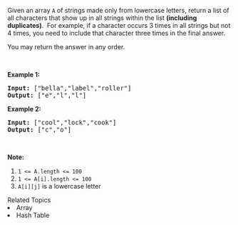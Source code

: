 <p>Given an array&nbsp;<code>A</code> of strings made only from lowercase letters, return a list of all characters that show up in all strings within the list <strong>(including duplicates)</strong>.&nbsp;&nbsp;For example, if a character occurs 3 times&nbsp;in all strings but not 4 times, you need to include that character three times&nbsp;in the final answer.</p>

<p>You may return the answer in any order.</p>

<p>&nbsp;</p>

<div>
<p><strong>Example 1:</strong></p>

<pre>
<strong>Input: </strong><span id="example-input-1-1">[&quot;bella&quot;,&quot;label&quot;,&quot;roller&quot;]</span>
<strong>Output: </strong><span id="example-output-1">[&quot;e&quot;,&quot;l&quot;,&quot;l&quot;]</span>
</pre>

<div>
<p><strong>Example 2:</strong></p>

<pre>
<strong>Input: </strong><span id="example-input-2-1">[&quot;cool&quot;,&quot;lock&quot;,&quot;cook&quot;]</span>
<strong>Output: </strong><span id="example-output-2">[&quot;c&quot;,&quot;o&quot;]</span>
</pre>

<p>&nbsp;</p>

<p><strong><span>Note:</span></strong></p>

<ol>
	<li><code>1 &lt;= A.length &lt;= 100</code></li>
	<li><code>1 &lt;= A[i].length &lt;= 100</code></li>
	<li><code>A[i][j]</code> is a lowercase letter</li>
</ol>
</div>
</div><div><div>Related Topics</div><div><li>Array</li><li>Hash Table</li></div></div>